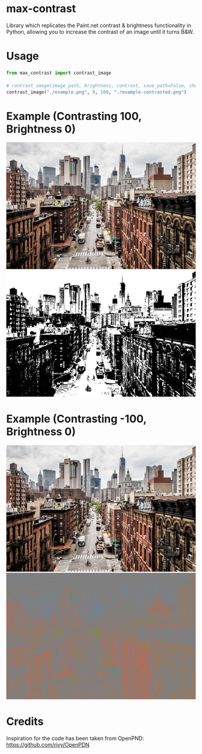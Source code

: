 # max-contrast

Library which replicates the Paint.net contrast & brightness functionality in Python, allowing you to increase the contrast of an image until it turns B&W. 

# Usage
```python
from max_contrast import contrast_image

# contrast_image(image_path, brightness, contrast, save_path=False, show=False)
contrast_image("./example.png", 0, 100, "./example-contrasted.png")
```

# Example (Contrasting 100, Brightness 0)
![No filters applied](./examples/example.jpg)
![Contrasting 100](./examples/example_contrasted100.jpg)

# Example (Contrasting -100, Brightness 0)
![No filters applied](./examples/example.jpg)
![Contrasting 100](./examples/example_contrasted-100.jpg)

# Credits
Inspiration for the code has been taken from OpenPND: https://github.com/rivy/OpenPDN
